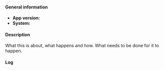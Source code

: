 #### General information
<!-- App version can be e.g. v0.1.1
     System e.g. Android 7.0.1, Nexus 5X -->

* **App version:** 
* **System:** 

#### Description
What this is about, what happens and how. What needs to be done for it to happen.


#### Log
<!-- adb logcat -s io.github.gsantner.memetastic -->
